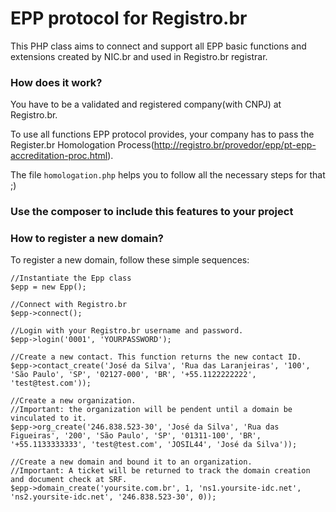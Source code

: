 # EPP protocol for Registro.br


This PHP class aims to connect and support all EPP basic functions and extensions created by NIC.br and used in Registro.br registrar.

### How does it work?

You have to be a validated and registered company(with CNPJ) at Registro.br.

To use all functions EPP protocol provides, your company has to pass the Register.br Homologation Process(http://registro.br/provedor/epp/pt-epp-accreditation-proc.html).

The file `homologation.php` helps you to follow all the necessary steps for that ;)

### Use the composer to include this features to your project


### How to register a new domain?

To register a new domain, follow these simple sequences:

    //Instantiate the Epp class
    $epp = new Epp();

    //Connect with Registro.br
    $epp->connect();

    //Login with your Registro.br username and password.
    $epp->login('0001', 'YOURPASSWORD');

    //Create a new contact. This function returns the new contact ID.
    $epp->contact_create('José da Silva', 'Rua das Laranjeiras', '100', 'São Paulo', 'SP', '02127-000', 'BR', '+55.1122222222', 'test@test.com'));

    //Create a new organization.
    //Important: the organization will be pendent until a domain be vinculated to it.
    $epp->org_create('246.838.523-30', 'José da Silva', 'Rua das Figueiras', '200', 'São Paulo', 'SP', '01311-100', 'BR', '+55.1133333333', 'test@test.com', 'JOSIL44', 'José da Silva'));

    //Create a new domain and bound it to an organization.
    //Important: A ticket will be returned to track the domain creation and document check at SRF.
    $epp->domain_create('yoursite.com.br', 1, 'ns1.yoursite-idc.net', 'ns2.yoursite-idc.net', '246.838.523-30', 0));